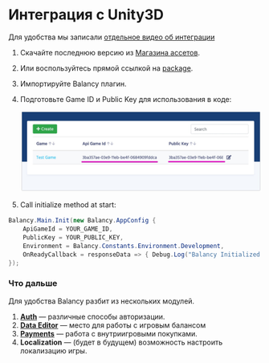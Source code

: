 # Интеграция с Unity3D

Для удобства мы записали [отдельное видео об интеграции](https://youtu.be/91JYYb1KVIY)

1.  Скачайте последнюю версию из [Магазина ассетов](https://assetstore.unity.com/packages/slug/128920).
2.  Или воспользуйтесь прямой ссылкой на [package](https://dictionaries-unnynet.fra1.cdn.digitaloceanspaces.com/config/Packages/balancy_latest.unitypackage).
3.  Импортируйте Balancy плагин.
4.  Подготовьте Game ID и Public Key для использования в коде:

    ![Screenshot](../img/game_id.jpg)

5.  Call initialize method at start:
        
```csharp fct_label="Unity"
Balancy.Main.Init(new Balancy.AppConfig {
    ApiGameId = YOUR_GAME_ID,
    PublicKey = YOUR_PUBLIC_KEY,
    Environment = Balancy.Constants.Environment.Development,
    OnReadyCallback = responseData => { Debug.Log("Balancy Initialized: " + responseData.Success); }
});
```

### Что дальше

Для удобства Balancy разбит из нескольких модулей.

1. [**Auth**](/basic/authorization) — различные способы авторизации.
2. [**Data Editor**](/data_editor/basic) — место для работы с игровым балансом
3. [**Payments**](/basic/payments) — работа с внутриигровыми покупками.
4. **Localization** — (будет в будущем) возможность настроить локализацию игры.
